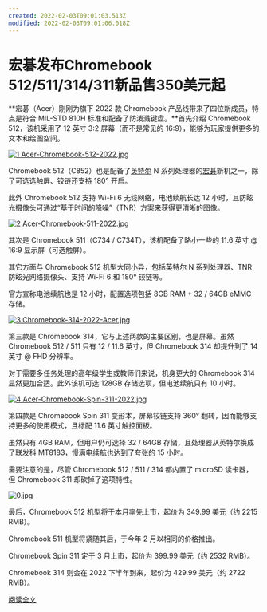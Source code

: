 ```yaml
---
created: 2022-02-03T09:01:03.513Z
modified: 2022-02-03T09:01:06.018Z
---
```

# 宏碁发布Chromebook 512/511/314/311新品售350美元起

**宏碁（Acer）刚刚为旗下 2022 款 Chromebook 产品线带来了四位新成员，特点是符合 MIL-STD 810H 标准和配备了防泼溅键盘。**首先介绍 Chromebook 512，该机采用了 12 英寸 3:2 屏幕（而不是常见的 16:9），能够为玩家提供更多的文本和绘图空间。

[![1 Acer-Chromebook-512-2022.jpg](http://localUbuntu/tpxipster/tpxip-galaxy/vnote笔记汇/宏碁发布chromebook%20512_511_314_311新品售350美元起.md/5b0ffd59877484d_8223d0abe2134f51960e8ff9bd710f44.jpg)](https://static.cnbetacdn.com/article/2022/0125/5b0ffd59877484d.jpg)

Chromebook 512（C852）也是配备了[英特尔](https://c.duomai.com/track.php?site_id=242986&euid=&t=https://intel.jd.com/) N 系列处理器的[宏碁](https://c.duomai.com/track.php?site_id=242986&euid=&t=https://acer-pc.jd.com/)新机之一，除了可选选触屏、铰链还支持 180° 开启。

此外 Chromebook 512 支持 Wi-Fi 6 无线网络，电池续航长达 12 小时，且防眩光摄像头可通过“基于时间的降噪”（TNR）方案来获得更清晰的图像。

[![2 Acer-Chromebook-511-2022.jpg](http://localUbuntu/tpxipster/tpxip-galaxy/vnote笔记汇/宏碁发布chromebook%20512_511_314_311新品售350美元起.md/bce4371d6115070_2ba9101bfbd742e7be090db07b0bdc63.jpg)](https://static.cnbetacdn.com/article/2022/0125/bce4371d6115070.jpg)

其次是 Chromebook 511（C734 / C734T），该机配备了略小一些的 11.6 英寸 @ 16:9 显示屏（可选触屏）。

其它方面与 Chromebook 512 机型大同小异，包括英特尔 N 系列处理器、TNR 防眩光网络摄像头、支持 Wi-Fi 6 和 180° 铰链等。

官方宣称电池续航也是 12 小时，配置选项包括 8GB RAM + 32 / 64GB eMMC 存储。

[![3 Chromebook-314-2022-Acer.jpg](http://localUbuntu/tpxipster/tpxip-galaxy/vnote笔记汇/宏碁发布chromebook%20512_511_314_311新品售350美元起.md/9e0d33fe297428f_1e66591c2d5740279830067d34d8c773.jpg)](https://static.cnbetacdn.com/article/2022/0125/9e0d33fe297428f.jpg)

第三款是 Chromebook 314，它与上述两款的主要区别，也是屏幕。虽然 Chromebook 512 / 511 只有 12 / 11.6 英寸，但 Chromebook 314 却提升到了 14 英寸 @ FHD 分辨率。

对于需要多任务处理的高年级学生或教师们来说，机身更大的 Chromebook 314 显然更加合适。此外该机可选 128GB 存储选项，但电池续航只有 10 小时。

[![4 Acer-Chromebook-Spin-311-2022.jpg](http://localUbuntu/tpxipster/tpxip-galaxy/vnote笔记汇/宏碁发布chromebook%20512_511_314_311新品售350美元起.md/543508bcc2a123e_d685ec612ac84beb9d33c837af1d612e.jpg)](https://static.cnbetacdn.com/article/2022/0125/543508bcc2a123e.jpg)

第四款是 Chromebook Spin 311 变形本，屏幕铰链支持 360° 翻转，因而能够支持更多的使用模式，且标配 11.6 英寸触控面板。

虽然只有 4GB RAM，但用户仍可选择 32 / 64GB 存储，且处理器从英特尔换成了联发科 MT8183，慢满电续航也达到了夸张的 15 小时。

需要注意的是，尽管 Chromebook 512 / 511 / 314 都内置了 microSD 读卡器，但 Chromebook 311 却砍掉了这项特性。

![0.jpg](http://localUbuntu/tpxipster/tpxip-galaxy/vnote笔记汇/宏碁发布chromebook%20512_511_314_311新品售350美元起.md/de0581914d5d197_baf2155e61594df5b821bb51d18a7168.jpg)

最后，Chromebook 512 机型将于本月率先上市，起价为 349.99 美元（约 2215 RMB）。

Chromebook 511 机型将紧随其后，于今年 2 月以相同的价格推出。

Chromebook Spin 311 定于 3 月上市，起价为 399.99 美元（约 2532 RMB）。

Chromebook 314 则会在 2022 下半年到来，起价为 429.99 美元（约 2722 RMB）。

<a id="tbl-read-more-box-btn_trc_24819"></a>[阅读全文](#)
